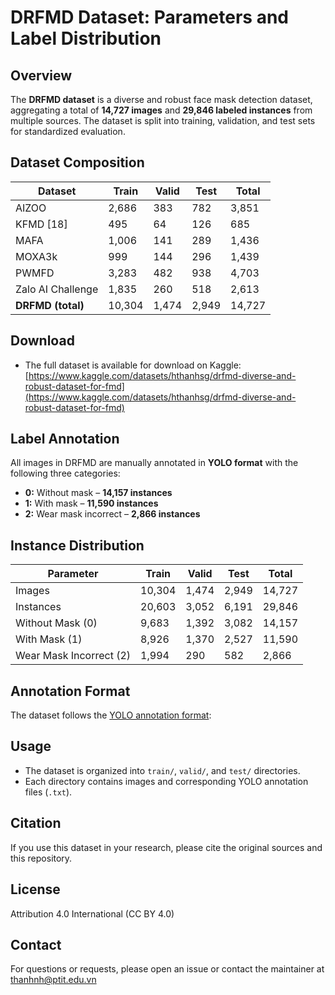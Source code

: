 # DRFMD Dataset: Parameters and Label Distribution

## Overview

The **DRFMD dataset** is a diverse and robust face mask detection dataset, aggregating a total of **14,727 images** and **29,846 labeled instances** from multiple sources. The dataset is split into training, validation, and test sets for standardized evaluation.

## Dataset Composition

| Dataset             | Train | Valid | Test | Total |
|---------------------|-------|-------|------|-------|
| AIZOO               | 2,686 | 383   | 782  | 3,851 |
| KFMD [18]           | 495   | 64    | 126  | 685   |
| MAFA                | 1,006 | 141   | 289  | 1,436 |
| MOXA3k              | 999   | 144   | 296  | 1,439 |
| PWMFD               | 3,283 | 482   | 938  | 4,703 |
| Zalo AI Challenge   | 1,835 | 260   | 518  | 2,613 |
| **DRFMD (total)**   | 10,304| 1,474 |2,949 |14,727 |

## Download

- The full dataset is available for download on Kaggle:  
  [https://www.kaggle.com/datasets/hthanhsg/drfmd-diverse-and-robust-dataset-for-fmd](https://www.kaggle.com/datasets/hthanhsg/drfmd-diverse-and-robust-dataset-for-fmd)


## Label Annotation

All images in DRFMD are manually annotated in **YOLO format** with the following three categories:

- **0:** Without mask &ndash; **14,157 instances**
- **1:** With mask &ndash; **11,590 instances**
- **2:** Wear mask incorrect &ndash; **2,866 instances**

## Instance Distribution

| Parameter                  | Train  | Valid | Test  | Total  |
|----------------------------|--------|-------|-------|--------|
| Images                     | 10,304 | 1,474 | 2,949 | 14,727 |
| Instances                  | 20,603 | 3,052 | 6,191 | 29,846 |
| Without Mask (0)           | 9,683  | 1,392 | 3,082 | 14,157 |
| With Mask (1)              | 8,926  | 1,370 | 2,527 | 11,590 |
| Wear Mask Incorrect (2)    | 1,994  | 290   | 582   | 2,866  |

## Annotation Format

The dataset follows the [YOLO annotation format](https://github.com/AlexeyAB/darknet#how-to-train-to-detect-your-custom-objects):


## Usage

- The dataset is organized into `train/`, `valid/`, and `test/` directories.
- Each directory contains images and corresponding YOLO annotation files (`.txt`).

## Citation

If you use this dataset in your research, please cite the original sources and this repository.

## License
Attribution 4.0 International (CC BY 4.0)

## Contact

For questions or requests, please open an issue or contact the maintainer at thanhnh@ptit.edu.vn

